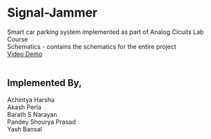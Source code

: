 # Signal-Jammer
Smart car parking system implemented as part of Analog Cicuits Lab Course<br />
Schematics - contains the schematics for the entire project <br />
[Video Demo](https://iiitbac-my.sharepoint.com/:v:/g/personal/achintya_harsha_iiitb_ac_in/EYbi3B7Wl-NPompScUfsNT0BbUDPwbQUeILYuGXvrhpVhA?e=xmbRAD)
<br />
<br />
## Implemented By,
Achintya Harsha <br />
Akash Perla <br />
Barath S Narayan <br />
Pandey Shourya Prasad <br />
Yash Bansal
